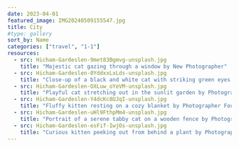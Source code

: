 ```yaml
---
date: 2023-04-01
featured_image: IMG20240509155547.jpg
title: City
#type: gallery
sort_by: Name
categories: ["travel", "1-1"]
resources:
  - src: Hicham-Gardeslen-9met83Bgmvg-unsplash.jpg
    title: "Majestic cat gazing through a window by New Photographer"
  - src: Hicham-Gardeslen-0YddxxLxLds-unsplash.jpg
    title: "Close-up of a black and white cat with striking green eyes by Photographer Two"
  - src: Hicham-Gardeslen-OXLuw_oYeVM-unsplash.jpg
    title: "Playful cat stretching out in the sunlit garden by Photographer Three"
  - src: Hicham-Gardeslen-Y4dcKc8UJqI-unsplash.jpg
    title: "Fluffy kitten resting on a cozy blanket by Photographer Four"
  - src: Hicham-Gardeslen-uHl9FthpMm4-unsplash.jpg
    title: "Portrait of a serene tabby cat on a wooden fence by Photographer Five"
  - src: Hicham-Gardeslen-esFif-IwjOs-unsplash.jpg
    title: "Curious kitten peeking out from behind a plant by Photographer Six"
---
```


